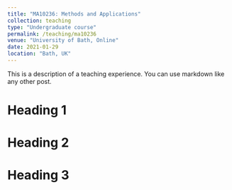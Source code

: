 ```yaml
---
title: "MA10236: Methods and Applications"
collection: teaching
type: "Undergraduate course"
permalink: /teaching/ma10236
venue: "University of Bath, Online"
date: 2021-01-29
location: "Bath, UK"
---
```


This is a description of a teaching experience. You can use markdown like any other post.

Heading 1
======

Heading 2
======

Heading 3
======